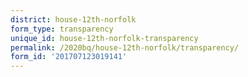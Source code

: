 ```yaml
---
district: house-12th-norfolk
form_type: transparency
unique_id: house-12th-norfolk-transparency
permalink: /2020bq/house-12th-norfolk/transparency/
form_id: '201707123019141'
---
```

